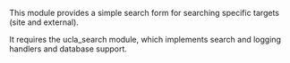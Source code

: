 This module provides a simple search form for searching specific targets (site and external).

It requires the ucla_search module, which implements search and logging handlers and database support.

